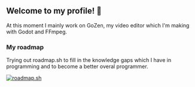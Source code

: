 ## Welcome to my profile! 👋

At this moment I mainly work on GoZen, my video editor which I'm making with Godot and FFmpeg.

### My roadmap

Trying out roadmap.sh to fill in the knowledge gaps which I have in programming and to become a better overal programmer.

[![roadmap.sh](https://roadmap.sh/card/wide/6663a3ece724e39e4d145f67?variant=dark)](https://roadmap.sh)
